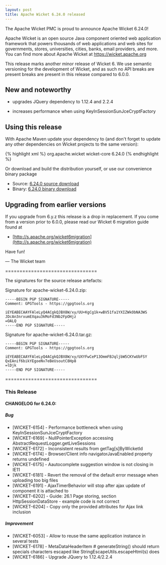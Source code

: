 ```yaml
---
layout: post
title: Apache Wicket 6.24.0 released
---
```

The Apache Wicket PMC is proud to announce Apache Wicket 6.24.0!

Apache Wicket is an open source Java component oriented web application
framework that powers thousands of web applications and web sites for
governments, stores, universities, cities, banks, email providers, and
more. You can find more about Apache Wicket at https://wicket.apache.org

This release marks another minor release of Wicket 6. We
use semantic versioning for the development of Wicket, and as such no
API breaks are present breaks are present in this release compared to
6.0.0.

New and noteworthy
------------------

 - upgrades JQuery dependency to 1.12.4 and 2.2.4

 - increases performance when using KeyInSessionSunJceCryptFactory

Using this release
------------------

With Apache Maven update your dependency to (and don't forget to
update any other dependencies on Wicket projects to the same version):

{% highlight xml %}
<dependency>
    <groupId>org.apache.wicket</groupId>
    <artifactId>wicket-core</artifactId>
    <version>6.24.0</version>
</dependency>
{% endhighlight %}

Or download and build the distribution yourself, or use our
convenience binary package

 * Source: [6.24.0 source download](http://www.apache.org/dyn/closer.cgi/wicket/6.24.0)
 * Binary: [6.24.0 binary download](http://www.apache.org/dyn/closer.cgi/wicket/6.24.0/binaries)

Upgrading from earlier versions
-------------------------------

If you upgrade from 6.y.z this release is a drop in replacement. If
you come from a version prior to 6.0.0, please read our Wicket 6
migration guide found at

 * [http://s.apache.org/wicket6migration](http://s.apache.org/wicket6migration)

Have fun!

— The Wicket team


================================

The signatures for the source release artefacts:


Signature for apache-wicket-6.24.0.zip:

    -----BEGIN PGP SIGNATURE-----
	Comment: GPGTools - https://gpgtools.org
	
	iEYEABECAAYFAleLyQ4ACgkQJBX8W/xy/UU+KgCg1k+wBV51fa1YXIZWkObNA3WS
	JDcAn3nrxumEXqau3kMoFd3Nb2FpOHjz
	=OALQ
    -----END PGP SIGNATURE-----

Signature for apache-wicket-6.24.0.tar.gz:

    -----BEGIN PGP SIGNATURE-----
	Comment: GPGTools - https://gpgtools.org
	
	iEYEABECAAYFAleLyQ4ACgkQJBX8W/xy/UXYFwCeP13OmmFBJqljbW5CKYwUbFSY
	QxEAnif6bikYEgoeNv7eBeUsoutC8Hp8
	=lDjk
    -----END PGP SIGNATURE-----

================================

### This Release

#### CHANGELOG for 6.24.0:
    
##### Bug

* [WICKET-6154] - Performance bottleneck when using KeyInSessionSunJceCryptFactory
* [WICKET-6169] - NullPointerException accessing AbstractRequestLogger.getLiveSessions
* [WICKET-6172] - Inconsistent results from getTag[s]ByWicketId
* [WICKET-6174] - Browser/Client info navigatorJavaEnabled property returns undefined
* [WICKET-6175] - Aautocomplete suggestion window is not closing in IE11
* [WICKET-6181] - Revert the removal of the default error message when uploading too big files
* [WICKET-6191] - AjaxTimerBehavior will stop after ajax update of component it is attached to
* [WICKET-6202] - Guide: 26.1 Page storing, section HttpSessionDataStore - example code is not correct
* [WICKET-6204] - Copy only the provided attributes for Ajax link inclusion

##### Improvement

* [WICKET-6053] - Allow to reuse the same application instance in several tests
* [WICKET-6178] - MetaDataHeaderItem # generateString() should return specials characters escaped like StringEscapeUtils.escapeHtml(s) does
* [WICKET-6186] - Upgrade JQuery to 1.12.4/2.2.4
